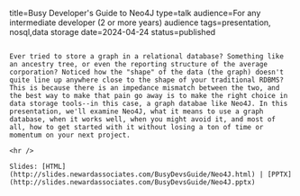 title=Busy Developer's Guide   to Neo4J
type=talk
audience=For any intermediate developer (2 or more years) audience
tags=presentation, nosql,data storage
date=2024-04-24
status=published
~~~~~~

Ever tried to store a graph in a relational database? Something like an ancestry tree, or even the reporting structure of the average corporation? Noticed how the "shape" of the data (the graph) doesn't quite line up anywhere close to the shape of your traditional RDBMS? This is because there is an impedance mismatch between the two, and the best way to make that pain go away is to make the right choice in data storage tools--in this case, a graph databae like Neo4J. In this presentation, we'll examine Neo4J, what it means to use a graph database, when it works well, when you might avoid it, and most of all, how to get started with it without losing a ton of time or momentum on your next project.
    
<hr />

Slides: [HTML](http://slides.newardassociates.com/BusyDevsGuide/Neo4J.html) | [PPTX](http://slides.newardassociates.com/BusyDevsGuide/Neo4J.pptx)
